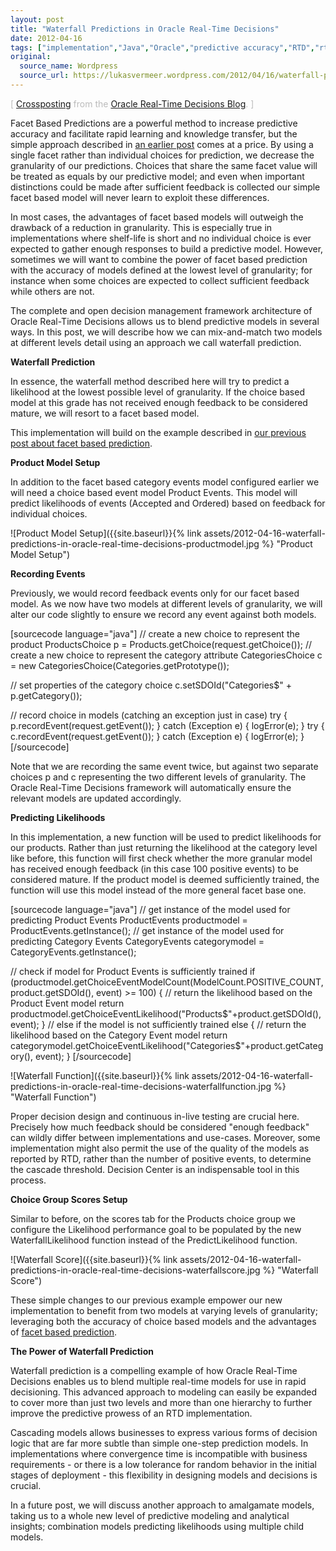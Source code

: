 ```yaml
---
layout: post
title: "Waterfall Predictions in Oracle Real-Time Decisions"
date: 2012-04-16
tags: ["implementation","Java","Oracle","predictive accuracy","RTD","rtd","waterfall"]
original:
  source_name: Wordpress
  source_url: https://lukasvermeer.wordpress.com/2012/04/16/waterfall-predictions-in-oracle-real-time-decisions/
---
```


<span style="color:#bbb;">[ [Crossposting](https://blogs.oracle.com/rtd/en/entry/waterfall_predictions) from the [Oracle Real-Time Decisions Blog](http://blogs.oracle.com/rtd/). ]</span>

Facet Based Predictions are a powerful method to increase predictive accuracy and facilitate rapid learning and knowledge transfer, but the simple approach described in [an earlier post](http://lukasvermeer.wordpress.com/2012/02/17/facet-based-predictions-in-oracle-real-time-decisions/) comes at a price. By using a single facet rather than individual choices for prediction, we decrease the granularity of our predictions. Choices that share the same facet value will be treated as equals by our predictive model; and even when important distinctions could be made after sufficient feedback is collected our simple facet based model will never learn to exploit these differences.

In most cases, the advantages of facet based models will outweigh the drawback of a reduction in granularity. This is especially true in implementations where shelf-life is short and no individual choice is ever expected to gather enough responses to build a predictive model. However, sometimes we will want to combine the power of facet based prediction with the accuracy of models defined at the lowest level of granularity; for instance when some choices are expected to collect sufficient feedback while others are not.

The complete and open decision management framework architecture of Oracle Real-Time Decisions allows us to blend predictive models in several ways. In this post, we will describe how we can mix-and-match two models at different levels detail using an approach we call waterfall prediction.

**Waterfall Prediction**

In essence, the waterfall method described here will try to predict a likelihood at the lowest possible level of granularity. If the choice based model at this grade has not received enough feedback to be considered mature, we will resort to a facet based model.

This implementation will build on the example described in [our previous post about facet based prediction](http://lukasvermeer.wordpress.com/2012/02/17/facet-based-predictions-in-oracle-real-time-decisions/).

**Product Model Setup**

In addition to the facet based category events model configured earlier we will need a choice based event model Product Events. This model will predict likelihoods of events (Accepted and Ordered) based on feedback for individual choices.

![Product Model Setup]({{site.baseurl}}{% link assets/2012-04-16-waterfall-predictions-in-oracle-real-time-decisions-productmodel.jpg %} "Product Model Setup")

**Recording Events**

Previously, we would record feedback events only for our facet based model. As we now have two models at different levels of granularity, we will alter our code slightly to ensure we record any event against both models.

[sourcecode language="java"]
// create a new choice to represent the product
ProductsChoice p = Products.getChoice(request.getChoice());
// create a new choice to represent the category attribute
CategoriesChoice c = new CategoriesChoice(Categories.getPrototype());

// set properties of the category choice
c.setSDOId("Categories$" + p.getCategory());

// record choice in models (catching an exception just in case)
try { p.recordEvent(request.getEvent()); } catch (Exception e) { logError(e); }
try { c.recordEvent(request.getEvent()); } catch (Exception e) { logError(e); }
[/sourcecode]

Note that we are recording the same event twice, but against two separate choices p and c representing the two different levels of granularity. The Oracle Real-Time Decisions framework will automatically ensure the relevant models are updated accordingly.

**Predicting Likelihoods**

In this implementation, a new function will be used to predict likelihoods for our products. Rather than just returning the likelihood at the category level like before, this function will first check whether the more granular model has received enough feedback (in this case 100 positive events) to be considered mature. If the product model is deemed sufficiently trained, the function will use this model instead of the more general facet base one.

[sourcecode language="java"]
// get instance of the model used for predicting Product Events
ProductEvents productmodel = ProductEvents.getInstance();
// get instance of the model used for predicting Category Events
CategoryEvents categorymodel = CategoryEvents.getInstance();

// check if model for Product Events is sufficiently trained
if (productmodel.getChoiceEventModelCount(ModelCount.POSITIVE_COUNT, product.getSDOId(), event) >= 100)
{
    // return the likelihood based on the Product Event model
    return productmodel.getChoiceEventLikelihood("Products$"+product.getSDOId(), event);
}
// else if the model is not sufficiently trained
else {
    // return the likelihood based on the Category Event model
    return categorymodel.getChoiceEventLikelihood("Categories$"+product.getCategory(), event);
}
[/sourcecode]

![Waterfall Function]({{site.baseurl}}{% link assets/2012-04-16-waterfall-predictions-in-oracle-real-time-decisions-waterfallfunction.jpg %} "Waterfall Function")

Proper decision design and continuous in-live testing are crucial here. Precisely how much feedback should be considered "enough feedback" can wildly differ between implementations and use-cases. Moreover, some implementation might also permit the use of the quality of the models as reported by RTD, rather than the number of positive events, to determine the cascade threshold. Decision Center is an indispensable tool in this process.

**Choice Group Scores Setup**

Similar to before, on the scores tab for the Products choice group we configure the Likelihood performance goal to be populated by the new WaterfallLikelihood function instead of the PredictLikelihood function.

![Waterfall Score]({{site.baseurl}}{% link assets/2012-04-16-waterfall-predictions-in-oracle-real-time-decisions-waterfallscore.jpg %} "Waterfall Score")

These simple changes to our previous example empower our new implementation to benefit from two models at varying levels of granularity; leveraging both the accuracy of choice based models and the advantages of [facet based prediction](http://lukasvermeer.wordpress.com/2012/02/17/facet-based-predictions-in-oracle-real-time-decisions/).

**The Power of Waterfall Prediction**

Waterfall prediction is a compelling example of how Oracle Real-Time Decisions enables us to blend multiple real-time models for use in rapid decisioning. This advanced approach to modeling can easily be expanded to cover more than just two levels and more than one hierarchy to further improve the predictive prowess of an RTD implementation.

Cascading models allows businesses to express various forms of decision logic that are far more subtle than simple one-step prediction models. In implementations where convergence time is incompatible with business requirements - or there is a low tolerance for random behavior in the initial stages of deployment - this flexibility in designing models and decisions is crucial.

In a future post, we will discuss another approach to amalgamate models, taking us to a whole new level of predictive modeling and analytical insights; combination models predicting likelihoods using multiple child models.